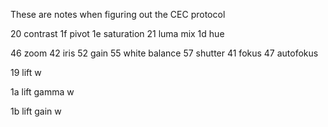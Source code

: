 These are notes when figuring out the CEC protocol

20 contrast
1f pivot
1e saturation
21 luma mix
1d hue


46 zoom
42 iris
52 gain
55 white balance
57 shutter
41 fokus
47 autofokus


19 lift w


1a lift gamma w

1b lift gain w

